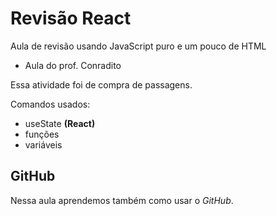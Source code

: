 # Revisão React
Aula de revisão usando JavaScript puro e um pouco de HTML

- Aula do prof. Conradito

Essa atividade foi de compra de passagens.

Comandos usados:
- useState __(React)__
- funções
- variáveis

## GitHub

Nessa aula aprendemos também como usar o _GitHub_.